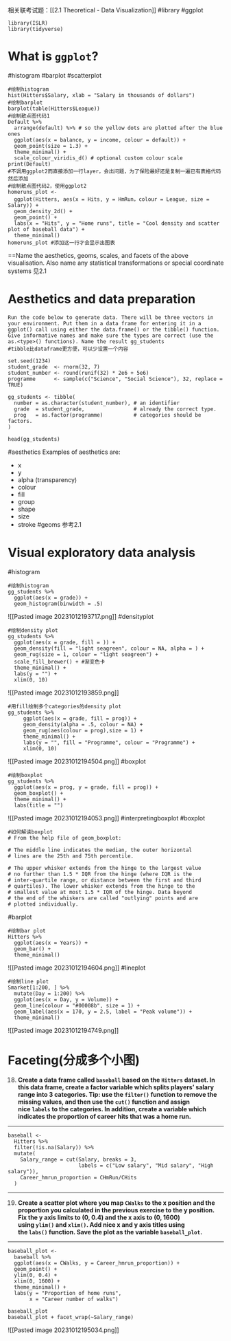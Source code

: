 相关联考试题：[[2.1 Theoretical - Data Visualization]]
#library #ggplot 
```
library(ISLR)
library(tidyverse)
```
# What is `ggplot`?

#histogram #barplot #scatterplot 
```
#绘制histogram
hist(Hitters$Salary, xlab = "Salary in thousands of dollars")
#绘制barplot
barplot(table(Hitters$League))
#绘制散点图代码1
Default %>% 
  arrange(default) %>% # so the yellow dots are plotted after the blue ones
  ggplot(aes(x = balance, y = income, colour = default)) +
  geom_point(size = 1.3) +
  theme_minimal() +
  scale_colour_viridis_d() # optional custom colour scale
print(Default)
#不调用ggplot2而直接添加一行layer，会出问题，为了保险最好还是复制一遍已有表格代码然后添加
#绘制散点图代码2，使用ggplot2
homeruns_plot <- 
  ggplot(Hitters, aes(x = Hits, y = HmRun，colour = League, size = Salary)) +
  geom_density_2d() +
  geom_point() +
  labs(x = "Hits", y = "Home runs", title = "Cool density and scatter plot of baseball data") +
  theme_minimal()
homeruns_plot #添加这一行才会显示出图表
```
==Name the aesthetics, geoms, scales, and facets of the above visualisation. Also name any statistical transformations or special coordinate systems 见2.1

# Aesthetics and data preparation
```
Run the code below to generate data. There will be three vectors in your environment. Put them in a data frame for entering it in a ggplot() call using either the data.frame() or the tibble() function. Give informative names and make sure the types are correct (use the as.<type>() functions). Name the result gg_students
#tibble比dataframe更方便，可以少设置一个内容

set.seed(1234)
student_grade  <- rnorm(32, 7)
student_number <- round(runif(32) * 2e6 + 5e6)
programme      <- sample(c("Science", "Social Science"), 32, replace = TRUE)
```

```
gg_students <- tibble(
  number = as.character(student_number), # an identifier
  grade  = student_grade,                # already the correct type.
  prog   = as.factor(programme)          # categories should be factors.
)

head(gg_students)
```
#aesthetics 
Examples of aesthetics are:
- x
- y
- alpha (transparency)
- colour
- fill
- group
- shape
- size
- stroke
#geoms 
参考2.1

# Visual exploratory data analysis
#histogram 
```
#绘制histogram  
gg_students %>%
  ggplot(aes(x = grade)) +
  geom_histogram(binwidth = .5)
```
![[Pasted image 20231012193717.png]]
#densityplot
```
#绘制density plot
gg_students %>% 
  ggplot(aes(x = grade, fill = )) +
  geom_density(fill = "light seagreen", colour = NA, alpha = ) +
  geom_rug(size = 1, colour = "light seagreen") +
  scale_fill_brewer() + #渐变色卡
  theme_minimal() +
  labs(y = "") +
  xlim(0, 10)
```
![[Pasted image 20231012193859.png]]
```
#用fill绘制多个categories的density plot
gg_students %>% 
     ggplot(aes(x = grade, fill = prog)) +
     geom_density(alpha = .5, colour = NA) +
     geom_rug(aes(colour = prog),size = 1) +
     theme_minimal() +
     labs(y = "", fill = "Programme", colour = "Programme") +
     xlim(0, 10)
```
![[Pasted image 20231012194504.png]]
#boxplot
```
#绘制boxplot
gg_students %>% 
  ggplot(aes(x = prog, y = grade, fill = prog)) +
  geom_boxplot() +
  theme_minimal() +
  labs(title = "")
```
![[Pasted image 20231012194053.png]]
#interpretingboxplot #boxplot 
```
#如何解读boxplot
# From the help file of geom_boxplot:

# The middle line indicates the median, the outer horizontal
# lines are the 25th and 75th percentile.

# The upper whisker extends from the hinge to the largest value 
# no further than 1.5 * IQR from the hinge (where IQR is the 
# inter-quartile range, or distance between the first and third 
# quartiles). The lower whisker extends from the hinge to the 
# smallest value at most 1.5 * IQR of the hinge. Data beyond 
# the end of the whiskers are called "outlying" points and are 
# plotted individually.
```
#barplot 
```
#绘制bar plot
Hitters %>% 
  ggplot(aes(x = Years)) + 
  geom_bar() +
  theme_minimal()
```
![[Pasted image 20231012194604.png]]
#lineplot
```
#绘制line plot
Smarket[1:200, ] %>% 
  mutate(Day = 1:200) %>% 
  ggplot(aes(x = Day, y = Volume)) +
  geom_line(colour = "#00008b", size = 1) +
  geom_label(aes(x = 170, y = 2.5, label = "Peak volume")) +
  theme_minimal()
```
![[Pasted image 20231012194749.png]]
# Faceting(分成多个小图)
18. **Create a data frame called `baseball` based on the `Hitters` dataset. In this data frame, create a factor variable which splits players’ salary range into 3 categories. Tip: use the `filter()` function to remove the missing values, and then use the `cut()` function and assign nice `labels` to the categories. In addition, create a variable which indicates the proportion of career hits that was a home run.**

---

```
baseball <-
  Hitters %>% 
  filter(!is.na(Salary)) %>% 
  mutate(
    Salary_range = cut(Salary, breaks = 3, 
                       labels = c("Low salary", "Mid salary", "High salary")),
    Career_hmrun_proportion = CHmRun/CHits
  )
```

---

19. **Create a scatter plot where you map `CWalks` to the x position and the proportion you calculated in the previous exercise to the y position. Fix the y axis limits to (0, 0.4) and the x axis to (0, 1600) using `ylim()` and `xlim()`. Add nice x and y axis titles using the `labs()` function. Save the plot as the variable `baseball_plot`.**

---

```
baseball_plot <-   
  baseball %>% 
  ggplot(aes(x = CWalks, y = Career_hmrun_proportion)) +
  geom_point() +
  ylim(0, 0.4) +
  xlim(0, 1600) + 
  theme_minimal() +
  labs(y = "Proportion of home runs",
       x = "Career number of walks")

baseball_plot
baseball_plot + facet_wrap(~Salary_range)
```
![[Pasted image 20231012195034.png]]

